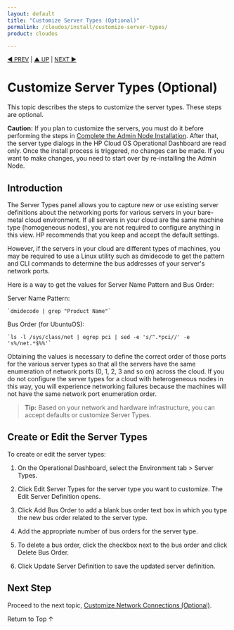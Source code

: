 ```yaml
---
layout: default
title: "Customize Server Types (Optional)"
permalink: /cloudos/install/customize-server-types/
product: cloudos

---
```


<a name="_top"> </a>

<script>

function PageRefresh {
onLoad="window.refresh"
}

PageRefresh();

</script>


<p style="font-size: small;"> <a href="/cloudos/install/admin-node-prerequisites/">&#9664; PREV</a> | <a href="/cloudos/install/">&#9650; UP</a> | <a href="/cloudos/install/customize-network-settings/">NEXT &#9654;</a> </p>



# Customize Server Types (Optional)

This topic describes the steps to customize the server types. These steps are optional. 

**Caution:** If you plan to customize the servers, you must do it before performing the steps in [Complete the Admin Node Installation](/cloudos/install/complete-admin-node-installation/). 
After that, the server type dialogs in the HP Cloud OS Operational Dashboard are read only. Once the install process is triggered, no changes can be made. 
If you want to make changes, you need to start over by re-installing the Admin Node.  

## Introduction

The Server Types panel allows you to capture new or use existing server definitions about the networking ports for various servers in your bare-metal cloud environment. If all servers in your
cloud are the same machine type (homogeneous nodes), you are not required to configure anything in this view. HP recommends that you keep and accept the default settings.

However, if the servers in your cloud are different types of machines, you may be required to use a Linux utility such as dmidecode to get the pattern and CLI commands to determine the bus
addresses of your server's network ports.

Here is a way to get the values for Server Name Pattern and Bus Order:

Server Name Pattern:

    `dmidecode | grep "Product Name"`

Bus Order (for UbuntuOS):

    `ls -l /sys/class/net | egrep pci | sed -e 's/^.*pci//' -e 's%/net.*$%%'`

Obtaining the values is necessary to define the correct order of those ports for the various server types so that all the servers have the same enumeration of network ports (0, 1, 2, 3 and so on) across the cloud. If
you do not configure the server types for a cloud with heterogeneous nodes in this way, you will experience networking failures because the machines will not have the same network port
enumeration order.

> **Tip:** Based on your network and hardware infrastructure, you can accept defaults or customize Server Types.

## Create or Edit the Server Types

To create or edit the server types:

1. On the Operational Dashboard, select the Environment tab > Server Types.

2. Click Edit Server Types for the server type you want to customize. The Edit Server Definition opens.

3. Click Add Bus Order to add a blank bus order text box in which you type the new bus order related to the server type.

4. Add the appropriate number of bus orders for the server type.

5. To delete a bus order, click the checkbox next to the bus order and click Delete Bus Order.

6. Click Update Server Definition to save the updated server definition.

## Next Step

Proceed to the next topic, [Customize Network Connections (Optional)](/cloudos/install/customize-network-connections/).

<a href="#_top" style="padding:14px 0px 14px 0px; text-decoration: none;"> Return to Top &#8593; </a>


